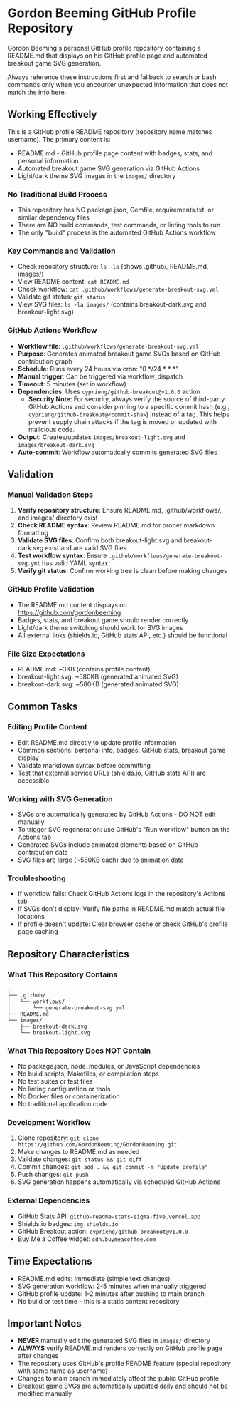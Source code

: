 # Gordon Beeming GitHub Profile Repository

Gordon Beeming's personal GitHub profile repository containing a README.md that displays on his GitHub profile page and automated breakout game SVG generation.

Always reference these instructions first and fallback to search or bash commands only when you encounter unexpected information that does not match the info here.

## Working Effectively

This is a GitHub profile README repository (repository name matches username). The primary content is:
- README.md - GitHub profile page content with badges, stats, and personal information
- Automated breakout game SVG generation via GitHub Actions
- Light/dark theme SVG images in the `images/` directory

### No Traditional Build Process
- This repository has NO package.json, Gemfile, requirements.txt, or similar dependency files
- There are NO build commands, test commands, or linting tools to run
- The only "build" process is the automated GitHub Actions workflow

### Key Commands and Validation
- Check repository structure: `ls -la` (shows .github/, README.md, images/)
- View README content: `cat README.md`
- Check workflow: `cat .github/workflows/generate-breakout-svg.yml`
- Validate git status: `git status`
- View SVG files: `ls -la images/` (contains breakout-dark.svg and breakout-light.svg)

### GitHub Actions Workflow
- **Workflow file**: `.github/workflows/generate-breakout-svg.yml`
- **Purpose**: Generates animated breakout game SVGs based on GitHub contribution graph
- **Schedule**: Runs every 24 hours via cron: "0 */24 * * *"
- **Manual trigger**: Can be triggered via workflow_dispatch
- **Timeout**: 5 minutes (set in workflow)
- **Dependencies**: Uses `cyprieng/github-breakout@v1.0.0` action
  - **Security Note**: For security, always verify the source of third-party GitHub Actions and consider pinning to a specific commit hash (e.g., `cyprieng/github-breakout@<commit-sha>`) instead of a tag. This helps prevent supply chain attacks if the tag is moved or updated with malicious code.
- **Output**: Creates/updates `images/breakout-light.svg` and `images/breakout-dark.svg`
- **Auto-commit**: Workflow automatically commits generated SVG files

## Validation

### Manual Validation Steps
1. **Verify repository structure**: Ensure README.md, .github/workflows/, and images/ directory exist
2. **Check README syntax**: Review README.md for proper markdown formatting
3. **Validate SVG files**: Confirm both breakout-light.svg and breakout-dark.svg exist and are valid SVG files
4. **Test workflow syntax**: Ensure `.github/workflows/generate-breakout-svg.yml` has valid YAML syntax
5. **Verify git status**: Confirm working tree is clean before making changes

### GitHub Profile Validation
- The README.md content displays on https://github.com/gordonbeeming
- Badges, stats, and breakout game should render correctly
- Light/dark theme switching should work for SVG images
- All external links (shields.io, GitHub stats API, etc.) should be functional

### File Size Expectations
- README.md: ~3KB (contains profile content)
- breakout-light.svg: ~580KB (generated animated SVG)
- breakout-dark.svg: ~580KB (generated animated SVG)

## Common Tasks

### Editing Profile Content
- Edit README.md directly to update profile information
- Common sections: personal info, badges, GitHub stats, breakout game display
- Validate markdown syntax before committing
- Test that external service URLs (shields.io, GitHub stats API) are accessible

### Working with SVG Generation
- SVGs are automatically generated by GitHub Actions - DO NOT edit manually
- To trigger SVG regeneration: use GitHub's "Run workflow" button on the Actions tab
- Generated SVGs include animated elements based on GitHub contribution data
- SVG files are large (~580KB each) due to animation data

### Troubleshooting
- If workflow fails: Check GitHub Actions logs in the repository's Actions tab
- If SVGs don't display: Verify file paths in README.md match actual file locations
- If profile doesn't update: Clear browser cache or check GitHub's profile page caching

## Repository Characteristics

### What This Repository Contains
```
.
├── .github/
│   └── workflows/
│       └── generate-breakout-svg.yml
├── README.md
└── images/
    ├── breakout-dark.svg
    └── breakout-light.svg
```

### What This Repository Does NOT Contain
- No package.json, node_modules, or JavaScript dependencies
- No build scripts, Makefiles, or compilation steps
- No test suites or test files
- No linting configuration or tools
- No Docker files or containerization
- No traditional application code

### Development Workflow
1. Clone repository: `git clone https://github.com/GordonBeeming/GordonBeeming.git`
2. Make changes to README.md as needed
3. Validate changes: `git status && git diff`
4. Commit changes: `git add . && git commit -m "Update profile"`
5. Push changes: `git push`
6. SVG generation happens automatically via scheduled GitHub Actions

### External Dependencies
- GitHub Stats API: `github-readme-stats-sigma-five.vercel.app`
- Shields.io badges: `img.shields.io`
- GitHub Breakout action: `cyprieng/github-breakout@v1.0.0`
- Buy Me a Coffee widget: `cdn.buymeacoffee.com`

## Time Expectations

- README.md edits: Immediate (simple text changes)
- SVG generation workflow: 2-5 minutes when manually triggered
- GitHub profile update: 1-2 minutes after pushing to main branch
- No build or test time - this is a static content repository

## Important Notes

- **NEVER** manually edit the generated SVG files in `images/` directory
- **ALWAYS** verify README.md renders correctly on GitHub profile page after changes
- The repository uses GitHub's profile README feature (special repository with same name as username)
- Changes to main branch immediately affect the public GitHub profile
- Breakout game SVGs are automatically updated daily and should not be modified manually